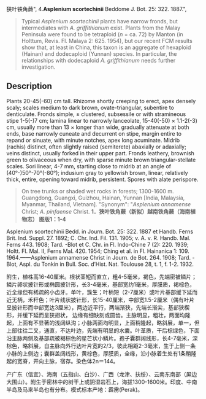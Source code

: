 狭叶铁角蕨",
4.**Asplenium scortechinii** Beddome J. Bot. 25: 322. 1887.",

> Typical *Asplenium scortechinii* plants have narrow fronds, but intermediates with *A. griffithianum* exist. Plants from the Malay Peninsula were found to be tetraploid (*n* = ca. 72) by Manton (in Holttum, Revis. Fl. Malaya 2: 625. 1954), but our recent FCM results show that, at least in China, this taxon is an aggregate of hexaploid (Hainan) and dodecaploid (Yunnan) species. In particular, the relationships with dodecaploid *A. griffithianum* needs further investigation.

## Description
Plants 20-45(-60) cm tall. Rhizome shortly creeping to erect, apex densely scaly; scales medium to dark brown, ovate-triangular, subentire to denticulate. Fronds simple, ± clustered, subsessile or with stramineous stipe 1-5(-)7 cm; lamina linear to narrowly lanceolate, 15-40(-50) × 1.1-2(-3) cm, usually more than 13 × longer than wide, gradually attenuate at both ends, base narrowly cuneate and decurrent on stipe, margin entire to repand or sinuate, with minute notches, apex long acuminate. Midrib (rachis) distinct, often slightly raised (semiterete) abaxially or adaxially; veins distinct, usually forked in their upper part. Fronds leathery, brownish green to olivaceous when dry, with sparse minute brown triangular-stellate scales. Sori linear, 4-7 mm, starting close to midrib at an angle of (40°-)50°-70°(-80°); indusium gray to yellowish brown, linear, relatively thick, entire, opening toward midrib, persistent. Spores with alate perispore.

> On tree trunks or shaded wet rocks in forests; 1300-1600 m. Guangdong, Guangxi, Guizhou, Hainan, Yunnan [India, Malaysia, Myanmar, Thailand, Vietnam].
  "Synonym": "*Asplenium annamense* Christ; *A. pinfaense* Christ.
**1．狭叶铁角蕨（新拟）越南铁角蕨（海南植物志） 图版1：1-4**

Asplenium scortechinii Bedd. in Journ. Bot. 25: 322. 1887 et Handb. Ferns Brit. Ind. Suppl. 27. 1892; C. Chr. Ind. Fil. 131. 1905; v. A. v. R. Handb. Mal. Ferns 443. 1908; Tard. -Blot et C. Chr. in Fl. Indo-Chine 7 (2): 220. 1939; Holtt. Fl. Mal. II, Ferns Mal. 420. 1954; Ching et al. in Fl. Hainanica 1: 109. 1964.——Asplenium annamense Christ in Journ. de Bot. 264. 1908; Tard. -Blot, Aspl. du Tonkin in Bull. Soc. d’Hist. Nat. Toulouse 28, t. 1, f. 1-2. 1932.

附生，植株高16-40厘米。根状茎短而直立，粗4-5毫米，褐色，先端密被鳞片；鳞片卵状披针形或椭圆披针形，长3-4毫米，基部宽约1毫米，厚膜质，褐棕色，近全缘但有稀疏的小齿牙。单叶，簇生；叶柄短（2-7厘米）或叶片基部缓下延而近无柄，禾秆色；叶片线状披针形，长15-40厘米，中部宽1.5-2厘米（偶有叶片呈披针形而中部宽达3厘米），两边近平行，两端渐狭，先端长渐尖，基部狭楔形，并缓下延而呈狭翅状， 边缘有细缺刻或圆齿。主脉明显，粗壮，两面均隆起，上面有不显著的浅阔纵沟；小脉两面均明显，上面稍隆起，略斜展，单一，但上部往往二叉，通直，不达叶边，先端有明显的水囊。叶革质，干后棕绿色，下面沿主脉两侧及基部疏被褐棕色的星芒状小鳞片。孢子囊群阔线形，长4-7毫米，深棕色，略斜展，自主脉向外行达叶片宽的2/3，彼此相距2-3毫米，生于上侧一条小脉的上侧边；囊群盖阔线形，黄棕色，厚膜质，全缘，沿小脉着生处有1条稍隆起的宽脊，开向主脉，宿存。染色体2n＝144。

产广东（信宜）、海南（五指山、白沙）、广西（龙津、扶绥）、云南东南部（屏边大围山）。附生于密林中的树干上或阴湿岩石上，海拔1300-1600米。印度、中南半岛及马来半岛也有分布。模式标本产地：霹雳(Perak)。
